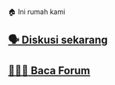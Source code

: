 🏠 Ini rumah kami

## [🗣 Diskusi sekarang](https://github.com/orgs/instruktur-app/discussions/new) 


## [:family_man_girl_boy: Baca Forum](https://github.com/orgs/instruktur-app/discussions)
